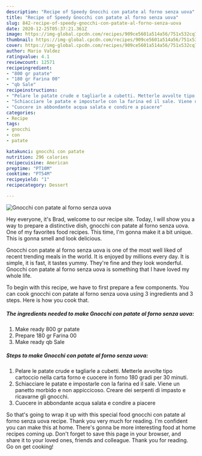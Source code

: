 ```yaml
---
description: "Recipe of Speedy Gnocchi con patate al forno senza uova"
title: "Recipe of Speedy Gnocchi con patate al forno senza uova"
slug: 842-recipe-of-speedy-gnocchi-con-patate-al-forno-senza-uova
date: 2020-12-25T05:37:21.361Z
image: https://img-global.cpcdn.com/recipes/909ce5601a514a56/751x532cq70/gnocchi-con-patate-al-forno-senza-uova-recipe-main-photo.jpg
thumbnail: https://img-global.cpcdn.com/recipes/909ce5601a514a56/751x532cq70/gnocchi-con-patate-al-forno-senza-uova-recipe-main-photo.jpg
cover: https://img-global.cpcdn.com/recipes/909ce5601a514a56/751x532cq70/gnocchi-con-patate-al-forno-senza-uova-recipe-main-photo.jpg
author: Mario Valdez
ratingvalue: 4.1
reviewcount: 12571
recipeingredient:
- "800 gr patate"
- "180 gr Farina 00"
- "qb Sale"
recipeinstructions:
- "Pelare le patate crude e tagliarle a cubetti. Metterle avvolte tipo cartoccio nella carta forno e cuocere in forno 180 gradi per 30 minuti."
- "Schiacciare le patate e impostarle con la farina ed il sale. Viene un panetto morbido e non appiccicoso. Creare dei serpenti di impasto e ricavarne gli gnocchi."
- "Cuocere in abbondante acqua salata e condire a piacere"
categories:
- Recipe
tags:
- gnocchi
- con
- patate

katakunci: gnocchi con patate 
nutrition: 296 calories
recipecuisine: American
preptime: "PT10M"
cooktime: "PT54M"
recipeyield: "1"
recipecategory: Dessert

---
```



![Gnocchi con patate al forno senza uova](https://img-global.cpcdn.com/recipes/909ce5601a514a56/751x532cq70/gnocchi-con-patate-al-forno-senza-uova-recipe-main-photo.jpg)

Hey everyone, it's Brad, welcome to our recipe site. Today, I will show you a way to prepare a distinctive dish, gnocchi con patate al forno senza uova. One of my favorites food recipes. This time, I'm gonna make it a bit unique. This is gonna smell and look delicious.

Gnocchi con patate al forno senza uova is one of the most well liked of recent trending meals in the world. It is enjoyed by millions every day. It is simple, it is fast, it tastes yummy. They're fine and they look wonderful. Gnocchi con patate al forno senza uova is something that I have loved my whole life.




To begin with this recipe, we have to first prepare a few components. You can cook gnocchi con patate al forno senza uova using 3 ingredients and 3 steps. Here is how you cook that.

<!--inarticleads1-->

##### The ingredients needed to make Gnocchi con patate al forno senza uova:

1. Make ready 800 gr patate
1. Prepare 180 gr Farina 00
1. Make ready qb Sale




<!--inarticleads2-->

##### Steps to make Gnocchi con patate al forno senza uova:

1. Pelare le patate crude e tagliarle a cubetti. Metterle avvolte tipo cartoccio nella carta forno e cuocere in forno 180 gradi per 30 minuti.
1. Schiacciare le patate e impostarle con la farina ed il sale. Viene un panetto morbido e non appiccicoso. Creare dei serpenti di impasto e ricavarne gli gnocchi.
1. Cuocere in abbondante acqua salata e condire a piacere




So that's going to wrap it up with this special food gnocchi con patate al forno senza uova recipe. Thank you very much for reading. I'm confident you can make this at home. There's gonna be more interesting food at home recipes coming up. Don't forget to save this page in your browser, and share it to your loved ones, friends and colleague. Thank you for reading. Go on get cooking!
